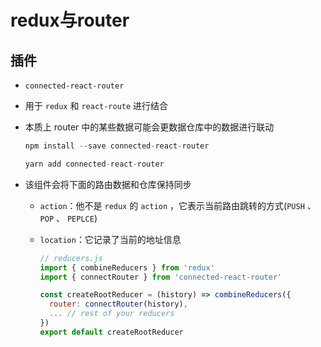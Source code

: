 # redux与router

## 插件

+ `connected-react-router`

+ 用于 `redux` 和 `react-route` 进行结合

+ 本质上 router 中的某些数据可能会更数据仓库中的数据进行联动

  ```js
  npm install --save connected-react-router

  yarn add connected-react-router
  ```

+ 该组件会将下面的路由数据和仓库保持同步

  + `action`：他不是 `redux` 的 `action` ，它表示当前路由跳转的方式(`PUSH` 、 `POP` 、 `PEPLCE`)

  + `location`：它记录了当前的地址信息

    ```js
    // reducers.js
    import { combineReducers } from 'redux'
    import { connectRouter } from 'connected-react-router'

    const createRootReducer = (history) => combineReducers({
      router: connectRouter(history),
      ... // rest of your reducers
    })
    export default createRootReducer
    ```
